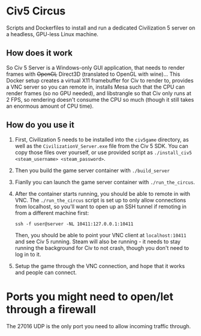 # Civ5 Circus

Scripts and Dockerfiles to install and run a dedicated Civilization 5 server on a headless, GPU-less Linux machine.

## How does it work

So Civ 5 Server is a Windows-only GUI application, that needs to render frames with ~~OpenGL~~ Direct3D (translated to
OpenGL with wine)... This Docker setup creates a virtual X11 framebuffer for Civ to render to, provides a VNC server so
you can remote in, installs Mesa such that the CPU can render frames (so no GPU needed), and libstrangle so that Civ
only runs at 2 FPS, so rendering doesn't consume the CPU so much (though it still takes an enormous amount of CPU time).

## How do you use it

1. First, Civilization 5 needs to be installed into the `civ5game` directory, as well as the
   `CivilizationV_Server.exe` file from the Civ 5 SDK.  You can copy those files over yourself, or use provided script as
   `./install_civ5 <steam_username> <steam_password>`.

2. Then you build the game server container with `./build_server`

3. Fianlly you can launch the game server container with `./run_the_circus`.

4. After the container starts running, you should be able to remote in with VNC. The `./run_the_circus` script is set up to only
   allow connections from localhost, so you'll want to open up an SSH tunnel if remoting in from a different machine first:

   ```
   ssh -f user@server -NL 10411:127.0.0.1:10411 
   ```

   Then, you should be able to point your VNC client at `localhost:10411` and see Civ 5 running. Steam will also be running - it
   needs to stay running the background for Civ to not crash, though you don't need to log in to it.

5. Setup the game through the VNC connection, and hope that it works and people can connect.

# Ports you might need to open/let through a firewall

The 27016 UDP is the only port you need to allow incoming traffic through. 

